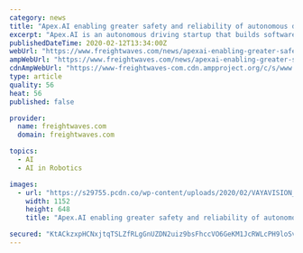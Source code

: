 ```yaml
---
category: news
title: "Apex.AI enabling greater safety and reliability of autonomous driving systems"
excerpt: "Apex.AI is an autonomous driving startup that builds software on the Robot Operating System (ROS), which is used for the development and deployment of highly safety-critical systems such as AVs, robots and aerospace applications. The startup recently unveiled its proprietary software, Apex.OS, which enables companies to bring safety to the ..."
publishedDateTime: 2020-02-12T13:34:00Z
webUrl: "https://www.freightwaves.com/news/apexai-enabling-greater-safety-and-reliability-of-autonomous-driving-systems"
ampWebUrl: "https://www.freightwaves.com/news/apexai-enabling-greater-safety-and-reliability-of-autonomous-driving-systems/amp"
cdnAmpWebUrl: "https://www-freightwaves-com.cdn.ampproject.org/c/s/www.freightwaves.com/news/apexai-enabling-greater-safety-and-reliability-of-autonomous-driving-systems/amp"
type: article
quality: 56
heat: 56
published: false

provider:
  name: freightwaves.com
  domain: freightwaves.com

topics:
  - AI
  - AI in Robotics

images:
  - url: "https://s29755.pcdn.co/wp-content/uploads/2020/02/VAYAVISION_1-1.jpg"
    width: 1152
    height: 648
    title: "Apex.AI enabling greater safety and reliability of autonomous driving systems"

secured: "KtACkzxpHCNxjtqTSLZfRLgGnUZDN2uiz9bsFhccVO6GeKM1JcRWLcPH9loSv/G+RqdnQ+06nAnsrQg6IsuwJUZowwK24DRBfAA97OcoS+CEKD+VrXi4fl7G/yOfAsnDTi9yKEDohmGaYSUv5G23HUwKEXPt005SvjKZoGnA1ZnWAiDVKNWH8Q0QzA+co6s5z3OF+QkUHuUI8al1UZ9Gd/s21kEUTIjJAS1hdavmdkMpUK5OM5f6fJ1EjfscDYVOsOQ3S7rhL7w0PFNNSRmy45Sce62DKkfuVvjZKZBBtWUr7jyuH18o4ZR6Mm6WM918hd+mFbclt15yJjoOUQAQyZZsaH9WfqwrUKPOEmu8FicSrW4O2H3wp9I/4z0430YZz1krCPwBWmbvUy12uoO87PQ9r52OJJPlGrWFd30pMloXn3JHRUghT5htAnK004wlRLe+5AJfkG9ENdyHwO0T2xWSJNz8F6DQ48LRlCFAyJY=;QuHSieV2xbDAXk7EpoOxjQ=="
---
```


